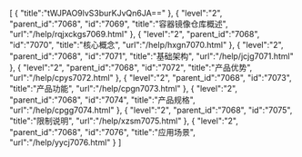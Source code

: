 [
	{
		"title":"tWJPAO9lvS3burKJvQn6JA=="
	},
	{
		"level":"2",
		"parent_id":"7068",
		"id":"7069",
		"title":"容器镜像仓库概述",
		"url":"/help/rqjxckgs7069.html"
	},
	{
		"level":"2",
		"parent_id":"7068",
		"id":"7070",
		"title":"核心概念",
		"url":"/help/hxgn7070.html"
	},
	{
		"level":"2",
		"parent_id":"7068",
		"id":"7071",
		"title":"基础架构",
		"url":"/help/jcjg7071.html"
	},
	{
		"level":"2",
		"parent_id":"7068",
		"id":"7072",
		"title":"产品优势",
		"url":"/help/cpys7072.html"
	},
	{
		"level":"2",
		"parent_id":"7068",
		"id":"7073",
		"title":"产品功能",
		"url":"/help/cpgn7073.html"
	},
	{
		"level":"2",
		"parent_id":"7068",
		"id":"7074",
		"title":"产品规格",
		"url":"/help/cpgg7074.html"
	},
	{
		"level":"2",
		"parent_id":"7068",
		"id":"7075",
		"title":"限制说明",
		"url":"/help/xzsm7075.html"
	},
	{
		"level":"2",
		"parent_id":"7068",
		"id":"7076",
		"title":"应用场景",
		"url":"/help/yycj7076.html"
	}
]